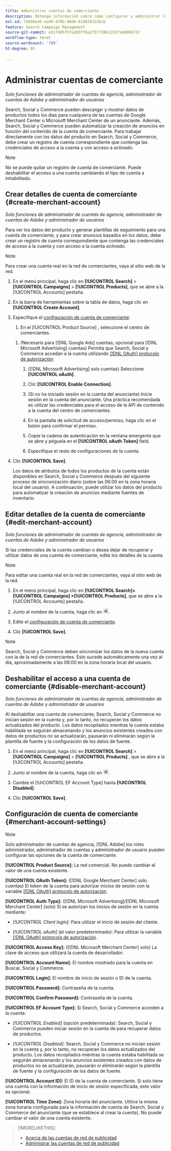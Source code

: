 ```yaml
---
title: Administrar cuentas de comerciante
description: Obtenga información sobre cómo configurar y administrar los detalles de la cuenta de un centro de comerciantes.
exl-id: 7d940e45-ea49-470b-98d0-0196593228cb
feature: Search Campaign Management
source-git-commit: e517dd5f5fa283ff8a2f57728612937148889732
workflow-type: tm+mt
source-wordcount: '789'
ht-degree: 0%

---
```


# Administrar cuentas de comerciante

*Solo funciones de administrador de cuentas de agencia, administrador de cuentas de Adobe y administrador de usuarios*

Search, Social y Commerce pueden descargar y mostrar datos de productos todos los días para cualquiera de las cuentas de Google Merchant Center o Microsoft Merchant Center de un anunciante. Además, Search, Social y Commerce pueden automatizar la creación de anuncios en función del contenido de la cuenta de comerciante. Para trabajar directamente con los datos del producto en Search, Social y Commerce, debe crear un registro de cuenta correspondiente que contenga las credenciales de acceso a la cuenta y con acceso a *activado*.

>[!NOTE]
>
>No se puede quitar un registro de cuenta de comerciante. Puede deshabilitar el acceso a una cuenta cambiando el tipo de cuenta a *inhabilitado*.

## Crear detalles de cuenta de comerciante {#create-merchant-account}

*Solo funciones de administrador de cuentas de agencia, administrador de cuentas de Adobe y administrador de usuarios*

Para ver los datos del producto y generar plantillas de seguimiento para una cuenta de comerciante, y para crear anuncios basados en los datos, debe crear un registro de cuenta correspondiente que contenga las credenciales de acceso a la cuenta y con acceso a la cuenta *activado*.

>[!NOTE]
>
>Para crear una cuenta real en la red de comerciantes, vaya al sitio web de la red.

1. En el menú principal, haga clic en **[!UICONTROL Search]** \> **[!UICONTROL Campaigns]** \> **[!UICONTROL Products]**, que se abre a la [!UICONTROL Accounts] pestaña.

1. En la barra de herramientas sobre la tabla de datos, haga clic en **[!UICONTROL Create Account]**.

1. Especifique el [configuración de cuenta de comerciante](#merchant-account-settings):

   1. En el [!UICONTROL Product Source] , seleccione el centro de comerciantes.

   <!--

   1. ([!DNL Meta Ads] accounts only) Log in to the [!DNL Meta Ads] account.

   And are there additional steps just for Meta? If so, create a separate procedure for it.
   
   -->

   1. (Necesario para [!DNL Google Ads] cuentas; opcional para [!DNL Microsoft Advertising] cuentas) Permita que Search, Social y Commerce accedan a la cuenta utilizando [[!DNL OAuth] protocolo de autorización](https://oauth.net/2/):

      1. ([!DNL Microsoft Advertising] solo cuentas) Seleccione **[!UICONTROL oAuth]**.

      1. Clic **[!UICONTROL Enable Connection]**.

      1. (Si no ha iniciado sesión en la cuenta del anunciante) Inicie sesión en la cuenta del anunciante. Una práctica recomendada es utilizar las credenciales para el acceso de la API de contenido a la cuenta del centro de comerciantes.

      1. En la pantalla de solicitud de acceso/permiso, haga clic en el botón para confirmar el permiso.

      1. Copie la cadena de autenticación en la ventana emergente que se abre y péguela en el **[!UICONTROL oAuth Token]** field.

      1. Especifique el resto de configuraciones de la cuenta.

1. Clic **[!UICONTROL Save]**.

   Los datos de atributos de todos los productos de la cuenta están disponibles en Search, Social y Commerce después del siguiente proceso de sincronización diario (sobre las 06:00 en la zona horaria local del usuario). A continuación, puede utilizar los datos del producto para automatizar la creación de anuncios mediante fuentes de inventario.

## Editar detalles de la cuenta de comerciante {#edit-merchant-account}

*Solo funciones de administrador de cuentas de agencia, administrador de cuentas de Adobe y administrador de usuarios*

Si las credenciales de la cuenta cambian o desea dejar de recuperar y utilizar datos de una cuenta de comerciante, edite los detalles de la cuenta.

>[!NOTE]
>
>Para editar una cuenta real en la red de comerciantes, vaya al sitio web de la red.

1. En el menú principal, haga clic en **[!UICONTROL Search]\> [!UICONTROL Campaigns] \>[!UICONTROL Products]**, que se abre a la [!UICONTROL Accounts] pestaña.

1. Junto al nombre de la cuenta, haga clic en ![Ver/editar configuración](/help/search-social-commerce/assets/settings.png "Ver/editar configuración").

1. Edite el [configuración de cuenta de comerciante](#merchant-account-settings).

1. Clic **[!UICONTROL Save]**.

>[!NOTE]
>
>Search, Social y Commerce deben sincronizar los datos de la nueva cuenta con la de la red de comerciantes. Esto sucede automáticamente una vez al día, aproximadamente a las 06:00 en la zona horaria local del usuario.

## Deshabilitar el acceso a una cuenta de comerciante {#disable-merchant-account}

*Solo funciones de administrador de cuentas de agencia, administrador de cuentas de Adobe y administrador de usuarios*

Al deshabilitar una cuenta de comerciante, Search, Social y Commerce no inician sesión en la cuenta y, por lo tanto, no recuperan los datos actualizados del producto. Los datos recopilados mientras la cuenta estaba habilitada se seguirán almacenando y los anuncios existentes creados con datos de productos no se actualizarán, pausarán ni eliminarán según la plantilla de fuente y la configuración de los datos de fuente.

1. En el menú principal, haga clic en **[!UICONTROL Search]** \> **[!UICONTROL Campaigns]** \> **[!UICONTROL Products]** , que se abre a la [!UICONTROL Accounts] pestaña.

1. Junto al nombre de la cuenta, haga clic en ![Ver/editar configuración](/help/search-social-commerce/assets/settings.png "Ver/editar configuración").

1. Cambie el [!UICONTROL EF Account Type] hasta **[!UICONTROL Disabled]**.

1. Clic **[!UICONTROL Save]**.

## Configuración de cuenta de comerciante {#merchant-account-settings}

>[!NOTE]
>
>Solo administrador de cuentas de agencia, [!DNL Adobe] los roles administrador, administrador de cuentas y administrador de usuario pueden configurar las opciones de la cuenta de comerciante.

**[!UICONTROL Product Source]:** La red comercial. No puede cambiar el valor de una cuenta existente.

**[!UICONTROL OAuth Token]:** ([!DNL Google Merchant Center] solo cuentas) El token de la cuenta para autorizar inicios de sesión con la variable [[!DNL OAuth] protocolo de autorización](https://oauth.net/2/).

**[!UICONTROL Auth Type]:** ([!DNL Microsoft Advertising]/[!DNL Microsoft Merchant Center] (solo) Si se autorizan los inicios de sesión en la cuenta mediante:

* *[!UICONTROL Client login]:* Para utilizar el inicio de sesión del cliente.

* *[!UICONTROL oAuth]* (el valor predeterminado): Para utilizar la variable [[!DNL OAuth] protocolo de autorización](https://oauth.net/2/).

**[!UICONTROL Access Key]:** ([!DNL Microsoft Merchant Center] solo) La clave de acceso que utilizará la cuenta de desarrollador.

**[!UICONTROL Account Name]:** El nombre mostrado para la cuenta en Buscar, Social y Commerce.

**[!UICONTROL Login]:** El nombre de inicio de sesión o ID de la cuenta.

**[!UICONTROL Password]:** Contraseña de la cuenta.

**[!UICONTROL Confirm Password]:** Contraseña de la cuenta.

**[!UICONTROL EF Account Type]:** Si Search, Social y Commerce acceden a la cuenta:

* *[!UICONTROL Enabled]* (opción predeterminada): Search, Social y Commerce pueden iniciar sesión en la cuenta de para recuperar datos de productos.

* *[!UICONTROL Disabled]:* Search, Social y Commerce no inician sesión en la cuenta y, por lo tanto, no recuperan los datos actualizados del producto. Los datos recopilados mientras la cuenta estaba habilitada se seguirán almacenando y los anuncios existentes creados con datos de productos no se actualizarán, pausarán ni eliminarán según la plantilla de fuente y la configuración de los datos de fuente.

**[!UICONTROL Account ID]:** El ID de la cuenta de comerciante. Si solo tiene una cuenta con la información de inicio de sesión especificada, este valor es opcional.

**[!UICONTROL Time Zone]:** Zona horaria del anunciante. Utilice la misma zona horaria configurada para la información de cuenta de Search, Social y Commerce del anunciante (que se establece al crear la cuenta). No puede cambiar el valor de una cuenta existente.

>[!MORELIKETHIS]
>
>* [Acerca de las cuentas de red de publicidad](ad-network-account-about.md)
>* [Administrar las cuentas de red de publicidad](ad-network-account-manage.md)
